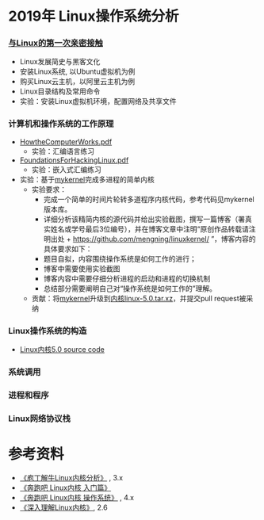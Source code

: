 # 2019年 Linux操作系统分析

### [与Linux的第一次亲密接触](https://github.com/mengning/linuxkernel/raw/master/1与Linux的第一次亲密接触.pdf)

* Linux发展简史与黑客文化 
* 安装Linux系统, 以Ubuntu虚拟机为例
* 购买Linux云主机，以阿里云主机为例
* Linux目录结构及常用命令
* 实验：安装Linux虚拟机环境，配置网络及共享文件

### 计算机和操作系统的工作原理

* [HowtheComputerWorks.pdf](https://github.com/mengning/linuxkernel/raw/master/HowtheComputerWorks.pdf)
   * 实验：汇编语言练习
* [FoundationsForHackingLinux.pdf](https://github.com/mengning/linuxkernel/raw/master/FoundationsForHackingLinux.pdf)
   * 实验：嵌入式汇编练习
* 实验：基于[mykernel](https://github.com/mengning/mykernel)完成多进程的简单内核
   * 实验要求：
       * 完成一个简单的时间片轮转多道程序内核代码，参考代码见mykernel版本库。
       * 详细分析该精简内核的源代码并给出实验截图，撰写一篇博客（署真实姓名或学号最后3位编号），并在博客文章中注明“原创作品转载请注明出处 + https://github.com/mengning/linuxkernel/ ”，博客内容的具体要求如下：
       * 题目自拟，内容围绕操作系统是如何工作的进行；
       * 博客中需要使用实验截图
       * 博客内容中需要仔细分析进程的启动和进程的切换机制
       * 总结部分需要阐明自己对“操作系统是如何工作的”理解。
   * 贡献：将[mykernel](https://github.com/mengning/mykernel)升级到[内核linux-5.0.tar.xz](https://cdn.kernel.org/pub/linux/kernel/v5.x/linux-5.0.tar.xz)，并提交pull request被采纳

### Linux操作系统的构造

* [Linux内核5.0 source code](https://github.com/mengning/linux/tree/v5.0)

### 系统调用

### 进程和程序

### Linux网络协议栈

# 参考资料

* [《庖丁解牛Linux内核分析》](https://j.youzan.com/fky7z9) , 3.x
* [《奔跑吧 Linux内核 入门篇》](https://j.youzan.com/XXI7z9)
* [《奔跑吧 Linux内核 操作系统》](https://j.youzan.com/Ri67z9) , 4.x
* [《深入理解Linux内核》](https://book.douban.com/subject/2287506/), 2.6
